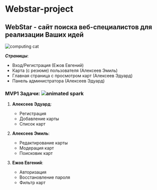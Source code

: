# Webstar-project
## WebStar - сайт поиска веб-специалистов для реализации Ваших идей
![computing cat](https://github.com/Deolys/webstar-project/assets/150851609/0f054af7-84b8-439f-9a0f-44d393cb6f9a)

***Страницы***:
- Вход/Регистрация (Ежов Евгений)
- Карта (с резюме) пользователя (Алексеев Эмиль)
- Главная страница с просмотром карт (Алексеев Эдуард)
- Панель администратора (Алексеев Эдуард)

### MVP1 Задачи: ![animated spark](https://github.com/Deolys/webstar-project/assets/150851609/6c296ff2-7014-44b1-a1ee-e7505f3e8528)


1. **Алексеев Эдуард**:
   - Регистрация
   - Добавление карты
   - Список карт

2. **Алексеев Эмиль**:
   - Редактирование карты
   - Модерация карт
   - Поисковик карт

3. **Ежов Евгений**:
   - Авторизация
   - Восстановление пароля
   - Фильтр карт





